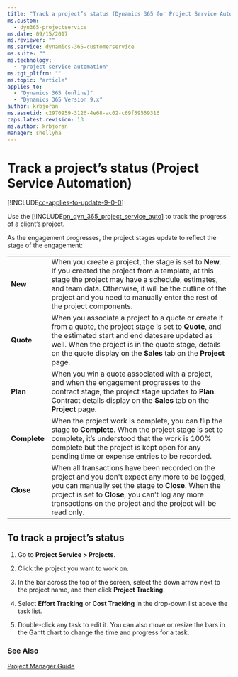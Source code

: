 ```yaml
---
title: "Track a project’s status (Dynamics 365 for Project Service Automation) | MicrosoftDocs"
ms.custom:
  - dyn365-projectservice
ms.date: 09/15/2017
ms.reviewer: ""
ms.service: dynamics-365-customerservice
ms.suite: ""
ms.technology: 
  - "project-service-automation"
ms.tgt_pltfrm: ""
ms.topic: "article"
applies_to: 
  - "Dynamics 365 (online)"
  - "Dynamics 365 Version 9.x"
author: krbjoran
ms.assetid: c2970959-3126-4e68-ac02-c69f59559316
caps.latest.revision: 13
ms.author: krbjoran
manager: shellyha
---
```

# Track a project’s status (Project Service Automation)

[!INCLUDE[cc-applies-to-update-9-0-0](../includes/cc_applies_to_update_9_0_0.md)]

Use the [!INCLUDE[pn_dyn_365_project_service_auto](../includes/pn-dyn-365-project-service-auto.md)] to track the progress of a client’s project.  
  
As the engagement progresses, the project stages update to reflect the stage of the engagement:  

| | | 
|---------------------------------------|-----------------------------------------------------------------|
| **New** | When you create a project, the stage is set to **New**. If you created the project from a template, at this stage the project may have a schedule, estimates, and team data. Otherwise, it will be the outline of the project and you need to manually enter the rest of the project components.|  
| **Quote** | When you associate a project to a quote or create it from a quote, the project stage is set to **Quote**, and the estimated start and end datesare updated as well. When the project is in the quote stage, details on the quote display on the **Sales** tab on the **Project** page.|  
| **Plan** | When you win a quote associated with a project, and when the engagement progresses to the contract stage, the project stage updates to **Plan**. Contract details display on the **Sales** tab on the **Project** page.|| **Deliver** | When the project plan is complete and when it’s time to kick off the project, you should manually switch the project stage to **Deliver**. This indicates the project has started delivery.|  
| **Complete** | When the project work is complete, you can flip the stage to **Complete**. When the project stage is set to complete, it’s understood that the work is 100% complete but the project is kept open for any pending time or expense entries to be recorded.|  
| **Close** | When all transactions have been recorded on the project and you don't expect any more to be logged, you can manually set the stage to **Close**. When the project is set to **Close**, you can’t log any more transactions on the project and the project will be read only.|  
  
## To track a project’s status  
  
1.  Go to **Project Service > Projects**.  
  
2.  Click the project you want to work on.  
  
3.  In the bar across the top of the screen, select the down arrow next to the project name, and then click **Project Tracking**.  
  
4.  Select **Effort Tracking** or **Cost Tracking** in the drop-down list above the task list.  
  
5.  Double-click any task to edit it. You can also move or resize the bars in the Gantt chart to change the time and progress for a task.  
  
### See Also  
 [Project Manager Guide](../project-service/project-manager-guide.md)
